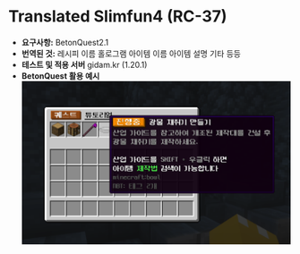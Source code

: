 # **Translated Slimfun4 (RC-37)**

* **요구사항:**
  BetonQuest2.1
* **번역된 것:**
  레시피 이름
  홀로그램
  아이템 이름
  아이템 설명
  기타 등등
* **테스트 및 적용 서버**
  gidam.kr (1.20.1)
* **BetonQuest 활용 예시
  ![1719931615040](image/README/1719931615040.png)**
